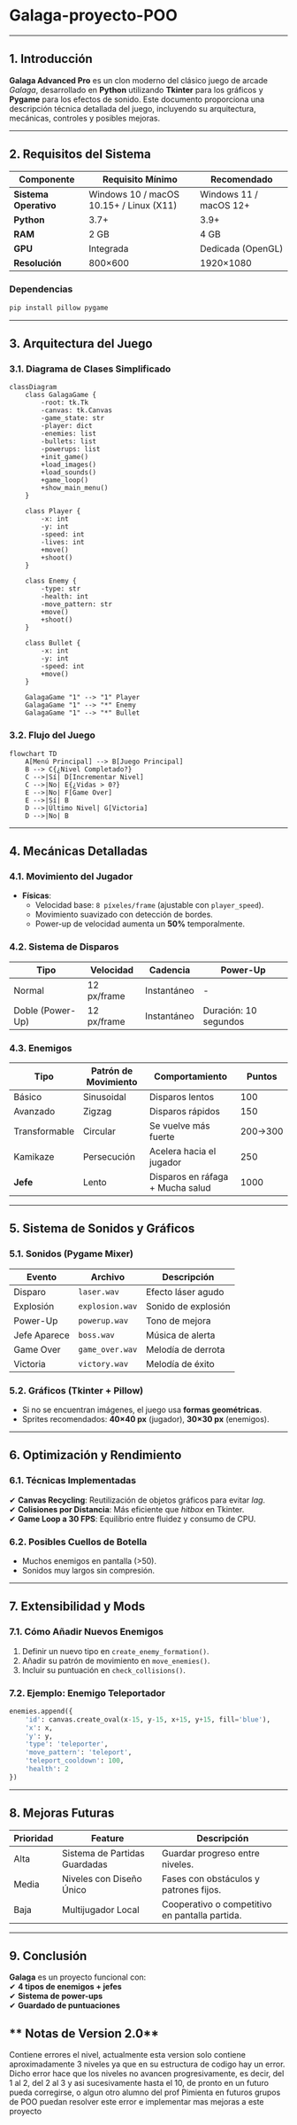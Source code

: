 # Galaga-proyecto-POO
---

## **1. Introducción**  
**Galaga Advanced Pro** es un clon moderno del clásico juego de arcade *Galaga*, desarrollado en **Python** utilizando **Tkinter** para los gráficos y **Pygame** para los efectos de sonido. Este documento proporciona una descripción técnica detallada del juego, incluyendo su arquitectura, mecánicas, controles y posibles mejoras.  

---

## **2. Requisitos del Sistema**  

| **Componente**       | **Requisito Mínimo**       | **Recomendado**          |
|----------------------|----------------------------|--------------------------|
| **Sistema Operativo**| Windows 10 / macOS 10.15+ / Linux (X11) | Windows 11 / macOS 12+ |
| **Python**           | 3.7+                       | 3.9+                     |
| **RAM**              | 2 GB                       | 4 GB                     |
| **GPU**              | Integrada                  | Dedicada (OpenGL)        |
| **Resolución**       | 800×600                    | 1920×1080                |

### **Dependencias**  
```bash
pip install pillow pygame
```

---

## **3. Arquitectura del Juego**  

### **3.1. Diagrama de Clases Simplificado**  
```mermaid
classDiagram
    class GalagaGame {
        -root: tk.Tk
        -canvas: tk.Canvas
        -game_state: str
        -player: dict
        -enemies: list
        -bullets: list
        -powerups: list
        +init_game()
        +load_images()
        +load_sounds()
        +game_loop()
        +show_main_menu()
    }
    
    class Player {
        -x: int
        -y: int
        -speed: int
        -lives: int
        +move()
        +shoot()
    }
    
    class Enemy {
        -type: str
        -health: int
        -move_pattern: str
        +move()
        +shoot()
    }
    
    class Bullet {
        -x: int
        -y: int
        -speed: int
        +move()
    }
    
    GalagaGame "1" --> "1" Player
    GalagaGame "1" --> "*" Enemy
    GalagaGame "1" --> "*" Bullet
```

### **3.2. Flujo del Juego**  
```mermaid
flowchart TD
    A[Menú Principal] --> B[Juego Principal]
    B --> C{¿Nivel Completado?}
    C -->|Sí| D[Incrementar Nivel]
    C -->|No| E{¿Vidas > 0?}
    E -->|No| F[Game Over]
    E -->|Sí| B
    D -->|Último Nivel| G[Victoria]
    D -->|No| B
```

---

## **4. Mecánicas Detalladas**  

### **4.1. Movimiento del Jugador**  
- **Físicas**:  
  - Velocidad base: `8 píxeles/frame` (ajustable con `player_speed`).  
  - Movimiento suavizado con detección de bordes.  
  - Power-up de velocidad aumenta un **50%** temporalmente.  

### **4.2. Sistema de Disparos**  
| **Tipo**          | **Velocidad** | **Cadencia** | **Power-Up**          |
|-------------------|--------------|--------------|-----------------------|
| Normal            | 12 px/frame  | Instantáneo  | -                     |
| Doble (Power-Up)  | 12 px/frame  | Instantáneo  | Duración: 10 segundos |

### **4.3. Enemigos**  
| **Tipo**       | **Patrón de Movimiento** | **Comportamiento**                     | **Puntos** |
|----------------|--------------------------|----------------------------------------|------------|
| Básico         | Sinusoidal               | Disparos lentos                       | 100        |
| Avanzado       | Zigzag                   | Disparos rápidos                      | 150        |
| Transformable  | Circular                 | Se vuelve más fuerte                  | 200→300    |
| Kamikaze       | Persecución              | Acelera hacia el jugador              | 250        |
| **Jefe**       | Lento                    | Disparos en ráfaga + Mucha salud      | 1000       |

---

## **5. Sistema de Sonidos y Gráficos**  

### **5.1. Sonidos (Pygame Mixer)**  
| **Evento**         | **Archivo**      | **Descripción**                     |
|--------------------|------------------|-------------------------------------|
| Disparo            | `laser.wav`      | Efecto láser agudo                 |
| Explosión          | `explosion.wav`  | Sonido de explosión                |
| Power-Up           | `powerup.wav`    | Tono de mejora                     |
| Jefe Aparece       | `boss.wav`       | Música de alerta                   |
| Game Over          | `game_over.wav`  | Melodía de derrota                 |
| Victoria           | `victory.wav`    | Melodía de éxito                   |

### **5.2. Gráficos (Tkinter + Pillow)**  
- Si no se encuentran imágenes, el juego usa **formas geométricas**.  
- Sprites recomendados: **40×40 px** (jugador), **30×30 px** (enemigos).  

---

## **6. Optimización y Rendimiento**  

### **6.1. Técnicas Implementadas**  
✔ **Canvas Recycling**: Reutilización de objetos gráficos para evitar *lag*.  
✔ **Colisiones por Distancia**: Más eficiente que *hitbox* en Tkinter.  
✔ **Game Loop a 30 FPS**: Equilibrio entre fluidez y consumo de CPU.  

### **6.2. Posibles Cuellos de Botella**  
- Muchos enemigos en pantalla (>50).  
- Sonidos muy largos sin compresión.    

---

## **7. Extensibilidad y Mods**  

### **7.1. Cómo Añadir Nuevos Enemigos**  
1. Definir un nuevo tipo en `create_enemy_formation()`.  
2. Añadir su patrón de movimiento en `move_enemies()`.  
3. Incluir su puntuación en `check_collisions()`.  

### **7.2. Ejemplo: Enemigo Teleportador**  
```python
enemies.append({
    'id': canvas.create_oval(x-15, y-15, x+15, y+15, fill='blue'),
    'x': x,
    'y': y,
    'type': 'teleporter',
    'move_pattern': 'teleport',
    'teleport_cooldown': 100,
    'health': 2
})
```

---

## **8. Mejoras Futuras**  

| **Prioridad** | **Feature**                | **Descripción**                          |
|--------------|----------------------------|------------------------------------------|
| Alta         | Sistema de Partidas Guardadas | Guardar progreso entre niveles.         |
| Media        | Niveles con Diseño Único   | Fases con obstáculos y patrones fijos.  |
| Baja         | Multijugador Local         | Cooperativo o competitivo en pantalla partida. |

---

## **9. Conclusión**  
**Galaga** es un proyecto funcional con:  
✔ **4 tipos de enemigos + jefes**  
✔ **Sistema de power-ups**  
✔ **Guardado de puntuaciones**

## ** Notas de Version 2.0**
Contiene errores el nivel, actualmente esta version solo contiene aproximadamente 3 niveles ya que en su estructura de codigo hay un error.
Dicho error hace que los niveles no avancen progresivamente, es decir, del 1 al 2, del 2 al 3 y asi sucesivamente hasta el 10, de pronto en un futuro pueda corregirse,
o algun otro alumno del prof Pimienta en futuros grupos de POO puedan resolver este error e implementar mas mejoras a este proyecto

